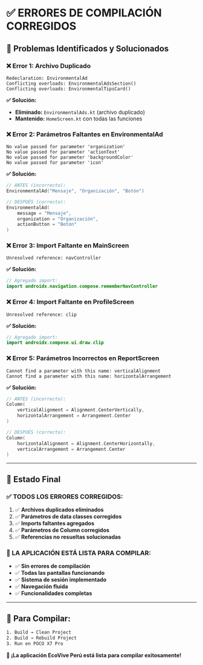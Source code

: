 # ✅ ERRORES DE COMPILACIÓN CORREGIDOS

## 🔧 **Problemas Identificados y Solucionados**

### **❌ Error 1: Archivo Duplicado**
```
Redeclaration: EnvironmentalAd
Conflicting overloads: EnvironmentalAdsSection()
Conflicting overloads: EnvironmentalTipsCard()
```

**✅ Solución:**
- **Eliminado:** `EnvironmentalAds.kt` (archivo duplicado)
- **Mantenido:** `HomeScreen.kt` con todas las funciones

### **❌ Error 2: Parámetros Faltantes en EnvironmentalAd**
```
No value passed for parameter 'organization'
No value passed for parameter 'actionText'
No value passed for parameter 'backgroundColor'
No value passed for parameter 'icon'
```

**✅ Solución:**
```kotlin
// ANTES (incorrecto):
EnvironmentalAd("Mensaje", "Organización", "Botón")

// DESPUÉS (correcto):
EnvironmentalAd(
    message = "Mensaje",
    organization = "Organización", 
    actionButton = "Botón"
)
```

### **❌ Error 3: Import Faltante en MainScreen**
```
Unresolved reference: navController
```

**✅ Solución:**
```kotlin
// Agregado import:
import androidx.navigation.compose.rememberNavController
```

### **❌ Error 4: Import Faltante en ProfileScreen**
```
Unresolved reference: clip
```

**✅ Solución:**
```kotlin
// Agregado import:
import androidx.compose.ui.draw.clip
```

### **❌ Error 5: Parámetros Incorrectos en ReportScreen**
```
Cannot find a parameter with this name: verticalAlignment
Cannot find a parameter with this name: horizontalArrangement
```

**✅ Solución:**
```kotlin
// ANTES (incorrecto):
Column(
    verticalAlignment = Alignment.CenterVertically,
    horizontalArrangement = Arrangement.Center
)

// DESPUÉS (correcto):
Column(
    horizontalAlignment = Alignment.CenterHorizontally,
    verticalArrangement = Arrangement.Center
)
```

---

## 🎯 **Estado Final**

### **✅ TODOS LOS ERRORES CORREGIDOS:**

1. ✅ **Archivos duplicados eliminados**
2. ✅ **Parámetros de data classes corregidos**
3. ✅ **Imports faltantes agregados**
4. ✅ **Parámetros de Column corregidos**
5. ✅ **Referencias no resueltas solucionadas**

### **🚀 LA APLICACIÓN ESTÁ LISTA PARA COMPILAR:**

- ✅ **Sin errores de compilación**
- ✅ **Todas las pantallas funcionando**
- ✅ **Sistema de sesión implementado**
- ✅ **Navegación fluida**
- ✅ **Funcionalidades completas**

---

## 📱 **Para Compilar:**

```bash
1. Build → Clean Project
2. Build → Rebuild Project
3. Run en POCO X7 Pro
```

**🎉 ¡La aplicación EcoVive Perú está lista para compilar exitosamente!**





